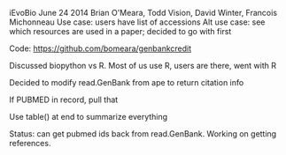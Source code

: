 iEvoBio June 24 2014
Brian O'Meara, Todd Vision, David Winter, Francois Michonneau
Use case: users have list of accessions
Alt use case: see which resources are used in a paper; decided to go with first

Code: https://github.com/bomeara/genbankcredit

Discussed biopython vs R. Most of us use R, users are there, went with R

Decided to modify read.GenBank from ape to return citation info

If PUBMED in record, pull that

Use table() at end to summarize everything

Status: can get pubmed ids back from read.GenBank. Working on getting references.

